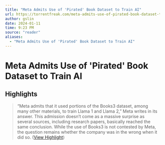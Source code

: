 ```yaml
---
title: "Meta Admits Use of 'Pirated' Book Dataset to Train AI"
url: https://torrentfreak.com/meta-admits-use-of-pirated-book-dataset-to-train-ai-240111/
author: gslin
date: 2024-01-11
time: 9:23 PM
source: "reader"
aliases:
  - "Meta Admits Use of 'Pirated' Book Dataset to Train AI"
---
```

# Meta Admits Use of 'Pirated' Book Dataset to Train AI

## Highlights
> “Meta admits that it used portions of the Books3 dataset, among many other materials, to train Llama 1 and Llama 2,” Meta writes in its answer.
> This admission doesn’t come as a massive surprise as several sources, including research papers, basically reached the same conclusion. While the use of Books3 is not contested by Meta, the question remains whether the company was in the wrong when it did so. ([View Highlight](https://read.readwise.io/read/01hkx42bnnqvsj8w21maad83dw))